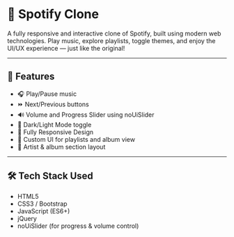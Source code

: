 # 🎵 Spotify Clone

A fully responsive and interactive clone of Spotify, built using modern web technologies. Play music, explore playlists, toggle themes, and enjoy the UI/UX experience — just like the original!

---

## 🚀 Features

- 🎧 Play/Pause music
- ⏩ Next/Previous buttons
- 🔊 Volume and Progress Slider using noUiSlider
- 🌙 Dark/Light Mode toggle
- 📱 Fully Responsive Design
- 🎵 Custom UI for playlists and album view
- 🎤 Artist & album section layout

---

## 🛠️ Tech Stack Used

- HTML5
- CSS3 / Bootstrap
- JavaScript (ES6+)
- jQuery
- noUiSlider (for progress & volume control)




